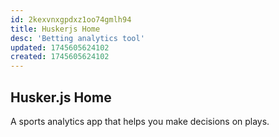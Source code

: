 ```yaml
---
id: 2kexvnxgpdxz1oo74gmlh94
title: Huskerjs Home
desc: 'Betting analytics tool'
updated: 1745605624102
created: 1745605624102
---
```


## Husker.js Home

A sports analytics app that helps you make decisions on plays.
